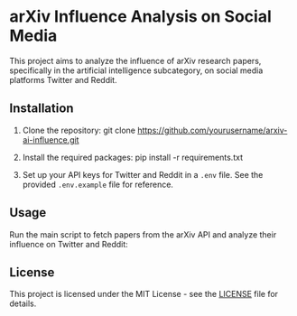 # arXiv Influence Analysis on Social Media

This project aims to analyze the influence of arXiv research papers, specifically in the artificial intelligence subcategory, on social media platforms Twitter and Reddit.

## Installation

1. Clone the repository:
git clone https://github.com/yourusername/arxiv-ai-influence.git


2. Install the required packages:
pip install -r requirements.txt


3. Set up your API keys for Twitter and Reddit in a `.env` file. See the provided `.env.example` file for reference.

## Usage

Run the main script to fetch papers from the arXiv API and analyze their influence on Twitter and Reddit:


## License

This project is licensed under the MIT License - see the [LICENSE](LICENSE) file for details.
